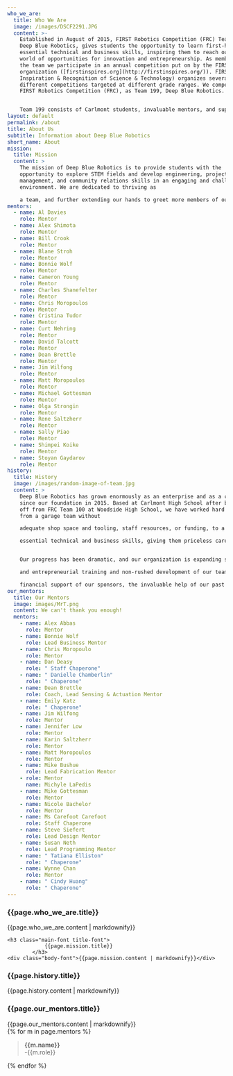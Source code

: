 ```yaml
---
who_we_are:
  title: Who We Are
  image: /images/DSCF2291.JPG
  content: >-
    Established in August of 2015, FIRST Robotics Competition (FRC) Team 199,
    Deep Blue Robotics, gives students the opportunity to learn first-hand about
    essential technical and business skills, inspiring them to reach out into a
    world of opportunities for innovation and entrepreneurship. As members of
    the team we participate in an annual competition put on by the FIRST
    organization ([firstinspires.org](http://firstinspires.org/)). FIRST (For
    Inspiration & Recognition of Science & Technology) organizes several
    different competitions targeted at different grade ranges. We compete in the
    FIRST Robotics Competition (FRC), as Team 199, Deep Blue Robotics.


    Team 199 consists of Carlmont students, invaluable mentors, and supportive parents. Carlmont also has a Robotics Engineering class.
layout: default
permalink: /about
title: About Us
subtitle: Information about Deep Blue Robotics
short_name: About
mission:
  title: Mission
  content: >
    The mission of Deep Blue Robotics is to provide students with the
    opportunity to explore STEM fields and develop engineering, project
    management, and community relations skills in an engaging and challenging
    environment. We are dedicated to thriving as

    a team, and further extending our hands to greet more members of our community with the gracious professionalism and technological opportunities that FIRST has to offer.
mentors:
  - name: Al Davies
    role: Mentor
  - name: Alex Shimota
    role: Mentor
  - name: Bill Crook
    role: Mentor
  - name: Blane Stroh
    role: Mentor
  - name: Bonnie Wolf
    role: Mentor
  - name: Cameron Young
    role: Mentor
  - name: Charles Shanefelter
    role: Mentor
  - name: Chris Moropoulos
    role: Mentor
  - name: Cristina Tudor
    role: Mentor
  - name: Curt Nehring
    role: Mentor
  - name: David Talcott
    role: Mentor
  - name: Dean Brettle
    role: Mentor
  - name: Jim Wilfong
    role: Mentor
  - name: Matt Moropoulos
    role: Mentor
  - name: Michael Gottesman
    role: Mentor
  - name: Olga Strongin
    role: Mentor
  - name: Rene Saltzherr
    role: Mentor
  - name: Sally Piao
    role: Mentor
  - name: Shimpei Koike
    role: Mentor
  - name: Stoyan Gaydarov
    role: Mentor
history:
  title: History
  image: /images/random-image-of-team.jpg
  content: >
    Deep Blue Robotics has grown enormously as an enterprise and as a community
    since our foundation in 2015. Based at Carlmont High School after breaking
    off from FRC Team 100 at Woodside High School, we have worked hard to grow
    from a garage team without

    adequate shop space and tooling, staff resources, or funding, to a well-equipped team integrated into our school and local community. On the team, any Carlmont student that wishes to join and dedicate time has the opportunity to learn first-hand about

    essential technical and business skills, giving them priceless career experience and intellectually inspiring them through the potential of innovation and entrepreneurship.


    Our progress has been dramatic, and our organization is expanding still. Starting in the 2016 school year, the team now has an official course at Carlmont High School, entitled Engineering Robotics, which is opening a huge opportunity for technical

    and entrepreneurial training and non-rushed development of our team's priorities, optimized structure, and efforts to engage with the community. Such a quick expansion would not have been possible without the advice and dedication of our mentors, the

    financial support of our sponsors, the invaluable help of our past and present core teachers, and our school administration's kind accommodation of us.
our_mentors:
  title: Our Mentors
  image: images/MrT.png
  content: We can't thank you enough!
  mentors:
    - name: Alex Abbas
      role: Mentor
    - name: Bonnie Wolf
      role: Lead Business Mentor
    - name: Chris Moropoulo
      role: Mentor
    - name: Dan Deasy
      role: " Staff Chaperone"
    - name: " Danielle Chamberlin"
      role: " Chaperone"
    - name: Dean Brettle
      role: Coach, Lead Sensing & Actuation Mentor
    - name: Emily Katz
      role: " Chaperone"
    - name: Jim Wilfong
      role: Mentor
    - name: Jennifer Low
      role: Mentor
    - name: Karin Saltzherr
      role: Mentor
    - name: Matt Moropoulos
      role: Mentor
    - name: Mike Bushue
      role: Lead Fabrication Mentor
    - role: Mentor
      name: Michyle LaPedis
    - name: Mike Gottesman
      role: Mentor
    - name: Nicole Bachelor
      role: Mentor
    - name: Ms Carefoot Carefoot
      role: Staff Chaperone
    - name: Steve Siefert
      role: Lead Design Mentor
    - name: Susan Neth
      role: Lead Programming Mentor
    - name: " Tatiana Elliston"
      role: " Chaperone"
    - name: Wynne Chan
      role: Mentor
    - name: " Cindy Huang"
      role: " Chaperone"
---
```

<div class="parallax-window" data-parallax="scroll" data-image-src="{{page.who_we_are.image}}" data-position="center center" data-speed="0.7"></div>

<!--<div id="image-container">
		<div id="image-wrap" style="background-image: url('images/Team.jpg'); background-position: center 42%;">

		</div>
	</div> -->
<!--#split-wrap creates a horizontal divider between preceding and following content-->
<div id="split-wrap"></div>
<div class="content-wrap">
	<h3 class="main-font title-font">
				{{page.who_we_are.title}}
			</h3>
	<div class="body-font">{{page.who_we_are.content | markdownify}}</div>

	<h3 class="main-font title-font">
				{{page.mission.title}}
			</h3>
	<div class="body-font">{{page.mission.content | markdownify}}</div>
</div>

<!--#split-wrap creates a horizontal divider between preceding and following content-->
<div id="split-wrap"></div>

<div class="parallax-window" data-parallax="scroll" data-image-src="{{page.history.image}}" data-position="center center" data-speed="0.7"></div>

<!--#split-wrap creates a horizontal divider between preceding and following content-->
<div id="split-wrap"></div>

<div class="content-wrap">
	<h3 class="main-font title-font">
				{{page.history.title}}
			</h3>
	<div class="body-font">{{page.history.content | markdownify}}</div>
</div>

<!--#split-wrap creates a horizontal divider between preceding and following content-->
<div id="split-wrap"></div>

<div class="parallax-window" data-parallax="scroll" data-image-src="{{page.our_mentors.image}}" data-position="center center" data-speed="0.7"></div>

<!--#split-wrap creates a horizontal divider between preceding and following content-->
<div id="split-wrap"></div>
<div class="content-wrap">
	<h3 class="main-font title-font">
				{{page.our_mentors.title}}
			</h3>
	<div class="body-font">{{page.our_mentors.content | markdownify}}</div>
	<div class="list-wrap">
		{% for m in page.mentors %}
		<div class="list-chunk mentor-width">
			<blockquote class="body-font"><strong>{{m.name}}</strong><br>-{{m.role}}</blockquote>
		</div>
		{% endfor %}
	</div>
</div>

<!--#split-wrap creates a horizontal divider between preceding and following content-->
<div id="split-wrap"></div>
<!--END PAGE CONTENT-->